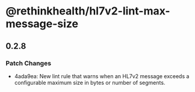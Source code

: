 # @rethinkhealth/hl7v2-lint-max-message-size

## 0.2.8

### Patch Changes

- 4ada9ea: New lint rule that warns when an HL7v2 message exceeds a configurable maximum size in bytes or number of segments.
